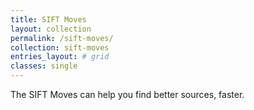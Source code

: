 ```yaml
---
title: SIFT Moves  
layout: collection  
permalink: /sift-moves/  
collection: sift-moves  
entries_layout: # grid  
classes: single  
---
```

The SIFT Moves can help you find better sources, faster.